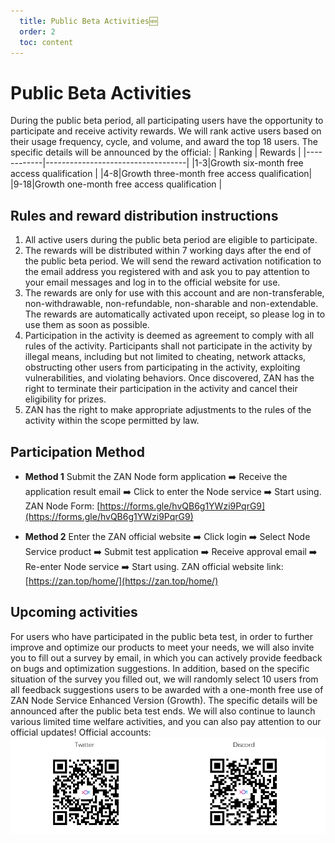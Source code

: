 ```yaml
---
  title: Public Beta Activities🆕
  order: 2
  toc: content
---
```


# Public Beta Activities
During the public beta period, all participating users have the opportunity to participate and receive activity rewards. We will rank active users based on their usage frequency, cycle, and volume, and award the top 18 users. The specific details will be announced by the official:
|  Ranking   |   Rewards                         |
|------------|-----------------------------------|
|1-3|Growth six-month free access qualification    |
|4-8|Growth three-month free access qualification|
|9-18|Growth one-month free access qualification  |

## Rules and reward distribution instructions
1. All active users during the public beta period are eligible to participate.
2. The rewards will be distributed within 7 working days after the end of the public beta period. We will send the reward activation notification to the email address you registered with and ask you to pay attention to your email messages and log in to the official website for use.
3. The rewards are only for use with this account and are non-transferable, non-withdrawable, non-refundable, non-sharable and non-extendable. The rewards are automatically activated upon receipt, so please log in to use them as soon as possible.
4. Participation in the activity is deemed as agreement to comply with all rules of the activity. Participants shall not participate in the activity by illegal means, including but not limited to cheating, network attacks, obstructing other users from participating in the activity, exploiting vulnerabilities, and violating behaviors. Once discovered, ZAN has the right to terminate their participation in the activity and cancel their eligibility for prizes.
5. ZAN has the right to make appropriate adjustments to the rules of the activity within the scope permitted by law.

## Participation Method
- **Method 1**
   Submit the ZAN Node form application ➡️ Receive the application result email ➡️ Click to enter the Node service ➡️ Start using.
   ZAN Node Form: [https://forms.gle/hvQB6g1YWzi9PqrG9](https://forms.gle/hvQB6g1YWzi9PqrG9)

- **Method 2**
   Enter the ZAN official website ➡️ Click login ➡️ Select Node Service product ➡️ Submit test application ➡️ Receive approval email ➡️ Re-enter Node service ➡️ Start using.
   ZAN official website link: [https://zan.top/home/](https://zan.top/home/)

## Upcoming activities
For users who have participated in the public beta test, in order to further improve and optimize our products to meet your needs, we will also invite you to fill out a survey by email, in which you can actively provide feedback on bugs and optimization suggestions. In addition, based on the specific situation of the survey you filled out, we will randomly select 10 users from all feedback suggestions users to be awarded with a one-month free use of ZAN Node Service Enhanced Version (Growth). The specific details will be announced after the public beta test ends.
We will also continue to launch various limited time welfare activities, and you can also pay attention to our official updates!
Official accounts:
![account-code.png](./images/account-code.png)